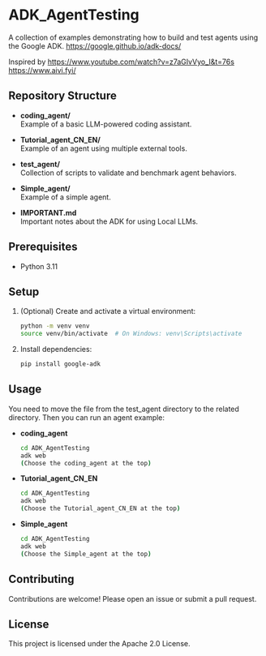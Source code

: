# ADK_AgentTesting

A collection of examples demonstrating how to build and test agents using the Google ADK.
https://google.github.io/adk-docs/

Inspired by https://www.youtube.com/watch?v=z7aGIvVyo_I&t=76s
https://www.aivi.fyi/
## Repository Structure

- **coding_agent/**  
  Example of a basic LLM-powered coding assistant.

- **Tutorial_agent_CN_EN/**  
  Example of an agent using multiple external tools.

- **test_agent/**  
  Collection of scripts to validate and benchmark agent behaviors.

- **Simple_agent/**  
  Example of a simple agent.

- **IMPORTANT.md**  
  Important notes about the ADK for using Local LLMs.

## Prerequisites

- Python 3.11

## Setup

1. (Optional) Create and activate a virtual environment:
   ```bash
   python -m venv venv
   source venv/bin/activate  # On Windows: venv\Scripts\activate
   ```
2. Install dependencies:
   ```bash
   pip install google-adk
   ```
## Usage

You need to move the file from the test_agent directory to the related directory. Then you can run an agent example:

- **coding_agent**  
  ```bash
  cd ADK_AgentTesting
  adk web
  (Choose the coding_agent at the top)
  ```

- **Tutorial_agent_CN_EN**  
  ```bash
  cd ADK_AgentTesting
  adk web
  (Choose the Tutorial_agent_CN_EN at the top)
  ```

- **Simple_agent**  
  ```bash
  cd ADK_AgentTesting
  adk web
  (Choose the Simple_agent at the top)
  ```

## Contributing

Contributions are welcome! Please open an issue or submit a pull request.

## License

This project is licensed under the Apache 2.0 License.
